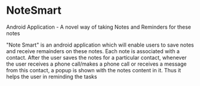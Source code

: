 # NoteSmart
Android Application - A novel way of taking Notes and Reminders for these notes

"Note Smart" is an android application which will enable users to save notes and receive remainders on these notes.
Each note is associated with a contact.
After the user saves the notes for a particular contact, whenever the user receives a phone call/makes a phone call or receives a message from this contact, a popup is shown with the notes content in it.
Thus it helps the user in reminding the tasks
